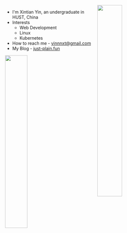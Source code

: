 <img align="right" src="https://github.com/YiNNx/YiNNx/assets/86649490/c82df293-5c9d-44e8-ac45-bf1419efdd6c" width="40%" />

- I'm Xintian Yin, an undergraduate in HUST, China
- Interests
  - Web Development
  - Linux
  - Kubernetes
- How to reach me - yinnnxt@gmail.com
- My Blog - [just-plain.fun](https://just-plain.fun)

<img align="left" src="https://github-readme-stats.vercel.app/api?username=YiNNx" width="38%" />

